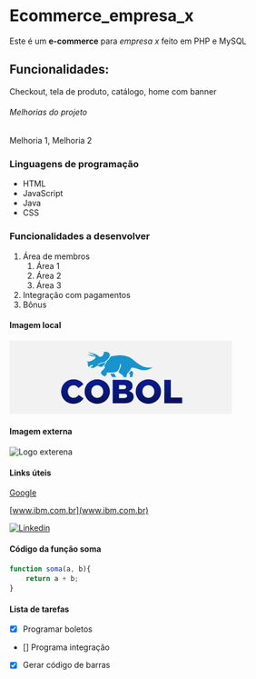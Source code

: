 # Ecommerce_empresa_x
Este é um **e-commerce** para *empresa x* feito em PHP e MySQL

## Funcionalidades:

Checkout, tela de produto, catálogo, home com banner

###### Melhorias do projeto

Melhoria 1, Melhoria 2

### Linguagens de programação

* HTML
* JavaScript
* Java
* CSS

### Funcionalidades a desenvolver

1. Área de membros
    1. Área 1
    2. Área 2
    3. Área 3
2. Integração com pagamentos
3. Bônus

#### Imagem local

![Logo Cobol](img/download.png)

#### Imagem externa

![Logo exterena](https://res.cloudinary.com/practicaldev/image/fetch/s--KCRN0Wuf--/c_fill,f_auto,fl_progressive,h_320,q_auto,w_320/https://dev-to-uploads.s3.amazonaws.com/uploads/organization/profile_image/356/ceb8dc0f-a77b-4f89-84da-52216a4286e1.png)

#### Links úteis

[Google](https://www.google.com.br)

[www.ibm.com.br](www.ibm.com.br)

[![Linkedin](https://logospng.org/wp-content/uploads/linkedin.png)](https://www.linkedin.com/in/rodrigo-licar-gois-492618106/)

#### Código da função soma

```javascript
function soma(a, b){
    return a + b;
}
```


#### Lista de tarefas

- [x] Programar boletos
- []  Programa integração
- [x] Gerar código de barras